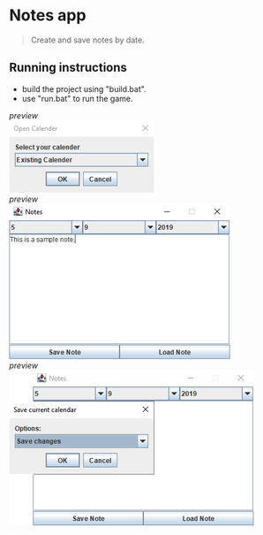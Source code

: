 # Notes app
> Create and save notes by date.


## Running instructions
- build the project using "build.bat".
- use "run.bat" to run the game.

_preview_ <br/>
![preview](https://raw.githubusercontent.com/ladzaretti/Notes/master/preview1.PNG)
 <br/>_preview_ <br/>
![preview](https://raw.githubusercontent.com/ladzaretti/Notes/master/preview2.PNG)
 <br/>_preview_ <br/>
![preview](https://raw.githubusercontent.com/ladzaretti/Notes/master/preview3.PNG)